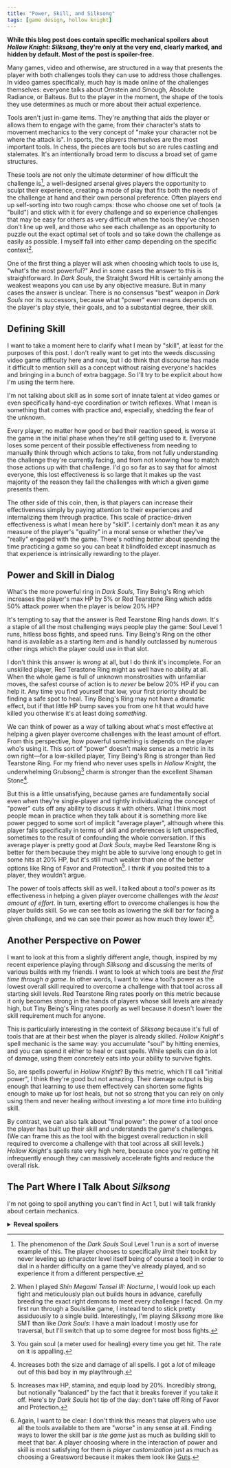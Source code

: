 ```yaml
---
title: "Power, Skill, and Silksong"
tags: [game design, hollow knight]
---
```


**While this blog post does contain specific mechanical spoilers about _Hollow
Knight: Silksong_, they're only at the very end, clearly marked, and hidden by
default. Most of the post is spoiler-free.**

Many games, video and otherwise, are structured in a way that presents the
player with both challenges tools they can use to address those challenges. In
video games specifically, much hay is made online of the challenges themselves:
everyone talks about Ornstein and Smough, Absolute Radiance, or Balteus. But to
the player in the moment, the shape of the tools they use determines as much or
more about their actual experience.

Tools aren't just in-game items. They're anything that aids the player or allows
them to engage with the game, from their character's stats to movement mechanics
to the very concept of "make your character not be where the attack is". In
sports, the players themselves are the most important tools. In chess, the
pieces are tools but so are rules castling and stalemates. It's an intentionally
broad term to discuss a broad set of game structures.

These tools are not only the ultimate determiner of how difficult the challenge
is[^sl1], a well-designed arsenal gives players the opportunity to sculpt their
experience, creating a mode of play that fits both the needs of the challenge at
hand and their own personal preference. Often players end up self-sorting into
two rough camps: those who choose one set of tools (a "build") and stick with it
for every challenge and so experience challenges that may be easy for others as
very difficult when the tools they've chosen don't line up well, and those who
see each challenge as an opportunity to puzzle out the exact optimal set of
tools and so take down the challenge as easily as possible. I myself fall into
either camp depending on the specific context[^camps].

[^sl1]: The phenomenon of the _Dark Souls_ Soul Level 1 run is a sort of inverse
    example of this. The player chooses to specifically *limit* their toolkit by
    never leveling up (character level itself being of course a tool) in order
    to dial in a harder difficulty on a game they've already played, and so
    experience it from a different perspective.

[^camps]: When I played _Shin Megami Tensei III: Nocturne_, I would look up each
    fight and meticulously plan out builds hours in advance, carefully breeding
    the exact right demons to meet every challenge I faced. On my first run
    through a Soulslike game, I instead tend to stick pretty assiduously to a
    single build. Interestingly, I'm playing _Silksong_ more like SMT than like
    *Dark Souls*: I have a main loadout I mostly use for traversal, but I'll
    switch that up to some degree for most boss fights.

One of the first thing a player will ask when choosing which tools to use is,
"what's the most powerful?" And in some cases the answer to this is
straightforward. In *Dark Souls*, the Straight Sword Hilt is certainly among the
weakest weapons you can use by any objective measure. But in many cases the
answer is unclear. There is no consensus "best" weapon in _Dark Souls_ nor its
successors, because what "power" even means depends on the player's play style,
their goals, and to a substantial degree, their skill.

## Defining Skill

I want to take a moment here to clarify what I mean by "skill", at least for the
purposes of this post. I don't really want to get into the weeds discussing
video game difficulty here and now, but I do think that discourse has made it
difficult to mention skill as a concept without raising everyone's hackles and
bringing in a bunch of extra baggage. So I'll try to be explicit about how I'm
using the term here.

I'm not talking about skill as in some sort of innate talent at video games or
even specifically hand-eye coordination or twitch reflexes. What I mean is
something that comes with practice and, especially, shedding the fear of the
unknown.

Every player, no matter how good or bad their reaction speed, is worse at the
game in the initial phase when they're still getting used to it. Everyone loses
some percent of their possible effectiveness from needing to manually think
through which actions to take, from not fully understanding the challenge
they're currently facing, and from not knowing how to match those actions up
with that challenge. I'd go so far as to say that for almost everyone, this lost
effectiveness is so large that it makes up the vast majority of the reason they
fail the challenges with which a given game presents them.

The other side of this coin, then, is that players can increase their
effectiveness simply by paying attention to their experiences and internalizing
them through practice. This scale of practice-driven effectiveness is what I
mean here by "skill". I certainly don't mean it as any measure of the player's
"quality" in a moral sense or whether they've "really" engaged with the game.
There's nothing *better* about spending the time practicing a game so you can
beat it blindfolded except inasmuch as that experience is intrinsically
rewarding to the player.

## Power and Skill in Dialog

What's the more powerful ring in *Dark Souls*, Tiny Being's Ring which increases
the player's max HP by 5% or Red Tearstone Ring which adds 50% attack power when
the player is below 20% HP?

It's tempting to say that the answer is Red Tearstone Ring hands down. It's a
staple of all the most challenging ways people play the game: Soul Level 1 runs,
hitless boss fights, and speed runs. Tiny Being's Ring on the other hand is
available as a starting item and is handily outclassed by numerous other rings
which the player could use in that slot.

I don't think this answer is _wrong_ at all, but I do think it's incomplete. For
an unskilled player, Red Terastone Ring might as well have no ability at all.
When the whole game is full of unknown monstrosities with unfamiliar moves, the
safest course of action is to *never* be below 20% HP if you can help it. Any
time you find yourself that low, your first priority should be finding a safe
spot to heal. Tiny Being's Ring may not have a dramatic effect, but if that
little HP bump saves you from one hit that would have killed you otherwise it's
at least doing *something*.

We can think of power as a way of talking about what's most effective at helping
a given player overcome challenges with the least amount of effort. From this
perspective, how powerful something is depends on the player who's using it.
This sort of "power" doesn't make sense as a metric in its own right—for a
low-skilled player, Tiny Being's Ring is stronger than Red Tearstone Ring. For
my friend who never uses spells in *Hollow Knight*, the underwhelming
Grubsong[^grubsong] charm is stronger than the excellent Shaman
Stone[^shaman-stone].

[^grubsong]: You gain soul (a meter used for healing) every time you get hit.
    The rate on it is appalling.

[^shaman-stone]: Increases both the size and damage of all spells. I got a *lot*
    of mileage out of this bad boy in my playthrough.

But this is a little unsatisfying, because games are fundamentally social even
when they're single-player and tightly individualizing the concept of "power"
cuts off any ability to discuss it with others. What I think most people mean in
practice when they talk about it is something more like power pegged to some
sort of implicit "average player", although where this player falls specifically
in terms of skill and preferences is left unspecified, sometimes to the result
of confounding the whole conversation. If this average player is pretty good at
*Dark Souls*, maybe Red Tearstone Ring is better for them because they might be
able to survive long enough to get in some hits at 20% HP, but it's still much
weaker than one of the better options like Ring of Favor and Protection[^rofp].
I think if you posited this to a player, they wouldn't argue.

[^rofp]: Increases max HP, stamina, and equip load by 20%. Incredibly strong,
    but notionally "balanced" by the fact that it breaks forever if you take it
    off. Here's by *Dark Souls* hot tip of the day: don't take off Ring of Favor
    and Protection.

The power of tools affects skill as well. I talked about a tool's power as its
effectiveness in helping a given player overcome challenges *with the least
amount of effort*. In turn, exerting effort to overcome challenges is how the
player builds skill. So we can see tools as lowering the skill bar for facing a
given challenge, and we can see their power as how much they lower it[^skill].

[^skill]: Again, I want to be clear: I don't think this means that players who
    use all the tools available to them are "worse" in any sense at all. Finding
    ways to lower the skill bar *is the game* just as much as building skill to
    meet that bar. A player choosing where in the interaction of power and skill
    is most satisfying for them *is player customization* just as much as
    choosing a Greatsword because it makes them look like [Guts].

[Guts]: https://en.wikipedia.org/wiki/Guts_(Berserk)

## Another Perspective on Power

I want to look at this from a slightly different angle, though, inspired by my
recent experience playing through *Silksong* and discussing the merits of
various builds with my friends. I want to look at which tools are best *the
first time through a game*. In other words, I want to view a tool's power as the
lowest overall skill required to overcome a challenge with that tool across all
starting skill levels. Red Tearstone Ring rates poorly on this metric because it
only becomes strong in the hands of players whose skill levels are already high,
but Tiny Being's Ring rates poorly as well because it doesn't lower the skill
requirement much for anyone.

This is particularly interesting in the context of _Silksong_ because it's full
of tools that are at their best when the player is already skilled. *Hollow
Knight*'s spell mechanic is the same way: you accumulate "soul" by hitting
enemies, and you can spend it either to heal or cast spells. While spells can do
a lot of damage, using them concretely eats into your ability to survive fights.

So, are spells powerful in _Hollow Knight_? By this metric, which I'll call
"initial power", I think they're good but not amazing. Their damage output is
big enough that learning to use them effectively can shorten some fights enough
to make up for lost heals, but not so strong that you can rely on only using
them and never healing without investing a _lot_ more time into building skill.

By contrast, we can also talk about "final power": the power of a tool once the
player has built up their skill and understands the game's challenges. (We can
frame this as the tool with the biggest overall reduction in skill required to
overcome a challenge with that tool across all skill levels.) *Hollow Knight*'s
spells rate very high here, because once you're getting hit infrequently enough
they can massively accelerate fights and reduce the overall risk.

## The Part Where I Talk About _Silksong_

I'm not going to spoil anything you can't find in Act 1, but I will talk frankly
about certain mechanics.

<details>
<summary><strong>Reveal spoilers</strong></summary>

There are so many _Silksong_ mechanics whose power scales up with the player's
skill: skills work just like _Hollow Knight_'s spells, of course, but tools are
also easier to stomach incorporating into your routine if you're confident
you'll win a fight before having to go farm more of the crafting materials
needed to create them. Some crests place restrictions on healing which are
mitigated by better positioning skill (as well as of course taking less damage).
The upgraded Hunter crest directly scales its damage with how infrequently you
get hit. At the far end, Barbed Bracelet can double your damage at the cost of
doubling all damage you receive in what amounts to this game's own Red Tearstone
Ring.

But this line of thinking was most proximately inspired by thinking about the
Reaper crest. If you're not familiar, this crest gives Hornet a moveset with
very long-range swings including a pretty straightforward downward aerial attack
(which is incredibly important in these games for both platforming and dealing
with enemies) in exchange for being quite slow.

I heard someone (tentatively) call Reaper a "noob trap", but I don't think
that's right. I think rather that it has a high ratio of initial power to final
power. Reaper's long range isn't just comfortable (although it is also that),
it's forgiving. It allows players to be messy in their positioning and
inaccurate in their guesses about what enemies will do next with much more
generosity than other crests. And when you're fighting new enemies or traversing
a new platforming challenge, that's extremely valuable. On the other side of the
same coin, the cost of pushing less damage is relatively lower early on because
it's not always obvious when it's safe to land multiple attacks anyway.

Reaper (along with tools like Warding Bell that similarly forgive sloppiness)
are perfectly suited to playing in an exploratory style, learning the rhythms of
enemies and fights that you're seeing for the first time. They provide initial
power which lets players build the familiarity they need to take full advantage
of other tools that are better at higher skill levels. It's not so much a "noob
trap" as a "noob aid". More importantly, the concept of "initial power" and
"final power" help us understand _why_ that is.
  
</details>
